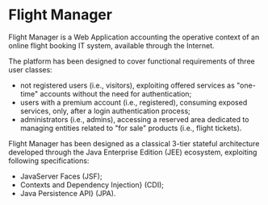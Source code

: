 # Flight Manager

Flight Manager is a Web Application accounting the operative context of an online flight booking IT system, available through the Internet.

The platform has been designed to cover functional requirements of three  user classes:
- not registered users (i.e., visitors), exploiting offered services as "one-time" accounts without the need for authentication;
- users with a premium account (i.e., registered), consuming exposed services, only, after a login authentication process;
- administrators (i.e., admins), accessing a reserved area dedicated to managing entities related to "for sale" products (i.e., flight tickets).

Flight Manager has been designed as a classical 3-tier stateful architecture developed through the Java Enterprise Edition (JEE) ecosystem, exploiting following specifications:
- JavaServer Faces (JSF);
- Contexts and Dependency Injection} (CDI);
- Java Persistence API} (JPA).
